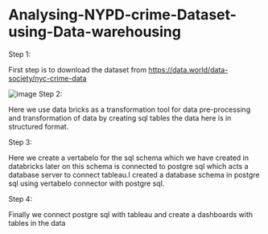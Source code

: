# Analysing-NYPD-crime-Dataset-using-Data-warehousing

Step 1:

First step is to download the dataset from https://data.world/data-society/nyc-crime-data

![image](https://user-images.githubusercontent.com/90359737/153314138-f5a8e65d-78b7-4999-8590-f445f92eaaca.png)
Step 2:

Here we use data bricks as a transformation tool for data pre-processing and transformation of data by creating sql tables the data here is in structured format.

Step 3:

Here we create a vertabelo for the sql schema which we have created in databricks later on this schema is connected to postgre sql which acts a database server to connect tableau.I created a database schema in postgre sql using vertabelo connector with postgre sql.

Step 4:

Finally we connect postgre sql with tableau and create a dashboards with tables in the data
